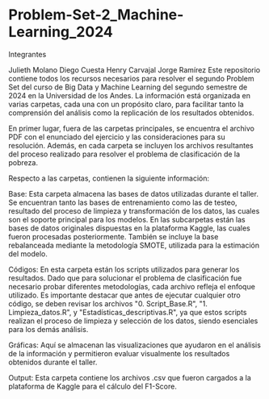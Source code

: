 # Problem-Set-2_Machine-Learning_2024
Integrantes

Julieth Molano
Diego Cuesta
Henry Carvajal
Jorge Ramírez
Este repositorio contiene todos los recursos necesarios para resolver el segundo Problem Set del curso de Big Data y Machine Learning del segundo semestre de 2024 en la Universidad de los Andes. La información está organizada en varias carpetas, cada una con un propósito claro, para facilitar tanto la comprensión del análisis como la replicación de los resultados obtenidos.

En primer lugar, fuera de las carpetas principales, se encuentra el archivo PDF con el enunciado del ejercicio y las consideraciones para su resolución. Además, en cada carpeta se incluyen los archivos resultantes del proceso realizado para resolver el problema de clasificación de la pobreza.

Respecto a las carpetas, contienen la siguiente información:

Base: Esta carpeta almacena las bases de datos utilizadas durante el taller. Se encuentran tanto las bases de entrenamiento como las de testeo, resultado del proceso de limpieza y transformación de los datos, las cuales son el soporte principal para los modelos. En las subcarpetas están las bases de datos originales dispuestas en la plataforma Kaggle, las cuales fueron procesadas posteriormente. También se incluye la base rebalanceada mediante la metodología SMOTE, utilizada para la estimación del modelo.

Códigos: En esta carpeta están los scripts utilizados para generar los resultados. Dado que para solucionar el problema de clasificación fue necesario probar diferentes metodologías, cada archivo refleja el enfoque utilizado. Es importante destacar que antes de ejecutar cualquier otro código, se deben revisar los archivos "0. Script_Base.R", "1. Limpieza_datos.R", y "Estadísticas_descriptivas.R", ya que estos scripts realizan el proceso de limpieza y selección de los datos, siendo esenciales para los demás análisis.

Gráficas: Aquí se almacenan las visualizaciones que ayudaron en el análisis de la información y permitieron evaluar visualmente los resultados obtenidos durante el taller.

Output: Esta carpeta contiene los archivos .csv que fueron cargados a la plataforma de Kaggle para el cálculo del F1-Score.